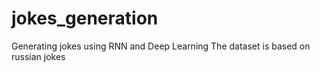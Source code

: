 # jokes_generation
Generating jokes using RNN and Deep Learning
The dataset is based on russian jokes

